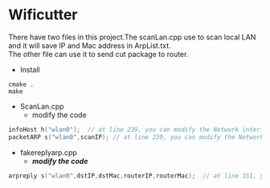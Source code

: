 # Wificutter
There have two files in this project.The scanLan.cpp use to scan local LAN and it will save IP and Mac address in ArpList.txt.    
The other file can use it to send cut package to router.    

* Install
````shell
cmake . 
make
````

* ScanLan.cpp
    * modify the code    
````cpp
infoHost h("wlan0");  // at line 239, you can modify the Network interface
packetARP s("wlan0",scanIP); // at line 239, you can modify the Network interface
````

* fakereplyarp.cpp
    * ***modify the code***      
```cpp
arpreply s("wlan0",dstIP,dstMac,routerIP,routerMac);  // at line 151, you can modify the Network interface at first parameter.
```

